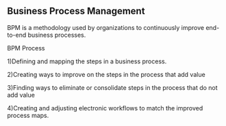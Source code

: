 ## Business Process Management
BPM is a methodology used by organizations to continuously improve end-to-end business processes.

BPM  Process

1)Defining and mapping the steps in a  business process.

2)Creating ways to improve on the steps in the process that add value

3)Finding ways to eliminate or consolidate steps in the process that do not add value

4)Creating and adjusting electronic workflows to match the improved process maps.


